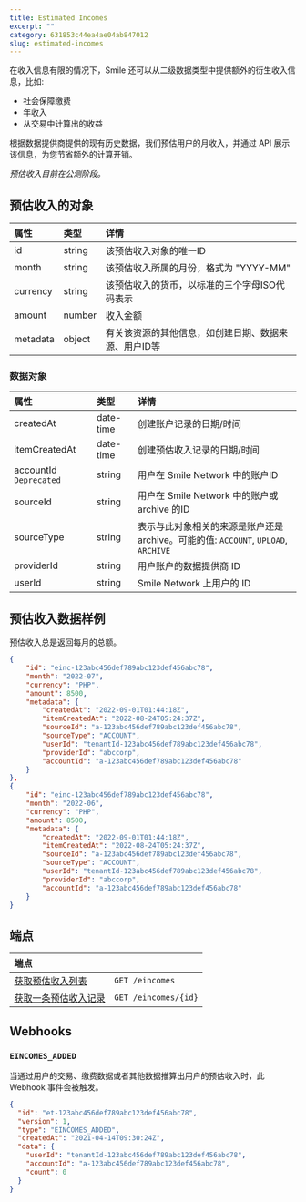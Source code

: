 ```yaml
---
title: Estimated Incomes
excerpt: ""  
category: 631853c44ea4ae04ab847012
slug: estimated-incomes
---
```


在收入信息有限的情况下，Smile 还可以从二级数据类型中提供额外的衍生收入信息，比如:

- 社会保障缴费
- 年收入
- 从交易中计算出的收益

根据数据提供商提供的现有历史数据，我们预估用户的月收入，并通过 API 展示该信息，为您节省额外的计算开销。

_预估收入目前在公测阶段。_

## 预估收入的对象

| 属性  | 类型     | 详情                          |
| :--------- |:-------|:----------------------------|
| id         | string | 该预估收入对象的唯一ID                |
| month      | string | 该预估收入所属的月份，格式为 "YYYY-MM"    |
| currency   | string | 该预估收入的货币，以标准的三个字母ISO代码表示    |
| amount | number | 收入金额                        |
| metadata   | object | 有关该资源的其他信息，如创建日期、数据来源、用户ID等 |

### 数据对象

| 属性  | 类型     | 详情                                                            |
| :--------- | :----- |:--------------------------------------------------------------|
| createdAt | date-time | 创建账户记录的日期/时间                                                  |
| itemCreatedAt | date-time | 创建预估收入记录的日期/时间                                                |
| accountId `Deprecated` | string | 用户在 Smile Network 中的账户ID                                      |
| sourceId | string | 用户在 Smile Network 中的账户或 archive 的ID                           |
| sourceType | string | 表示与此对象相关的来源是账户还是 archive。可能的值: `ACCOUNT`, `UPLOAD`, `ARCHIVE` |
| providerId | string | 用户账户的数据提供商 ID                                                 |
| userId | string | Smile Network 上用户的 ID                                         |

## 预估收入数据样例

预估收入总是返回每月的总额。

```json
{  
    "id": "einc-123abc456def789abc123def456abc78",  
    "month": "2022-07",  
    "currency": "PHP",  
    "amount": 8500,  
    "metadata": {  
        "createdAt": "2022-09-01T01:44:18Z",
        "itemCreatedAt": "2022-08-24T05:24:37Z",
        "sourceId": "a-123abc456def789abc123def456abc78",  
        "sourceType": "ACCOUNT",  
        "userId": "tenantId-123abc456def789abc123def456abc78",  
        "providerId": "abccorp",  
        "accountId": "a-123abc456def789abc123def456abc78"  
    }  
}, 
{  
    "id": "einc-123abc456def789abc123def456abc78",  
    "month": "2022-06",  
    "currency": "PHP",  
    "amount": 8500,  
    "metadata": {  
        "createdAt": "2022-09-01T01:44:18Z",  
        "itemCreatedAt": "2022-08-24T05:24:37Z",
        "sourceId": "a-123abc456def789abc123def456abc78",  
        "sourceType": "ACCOUNT",  
        "userId": "tenantId-123abc456def789abc123def456abc78",  
        "providerId": "abccorp",  
        "accountId": "a-123abc456def789abc123def456abc78"  
    }  
}
```



## 端点

| 端点                                    |                      |
|:--------------------------------------| :------------------- |
| [获取预估收入列表](/reference/list-eincomes)  | `GET /eincomes`      |
| [获取一条预估收入记录](/reference/get-eincomes) | `GET /eincomes/{id}` |

## Webhooks

### `EINCOMES_ADDED`

当通过用户的交易、缴费数据或者其他数据推算出用户的预估收入时，此 Webhook 事件会被触发。

```json
{
  "id": "et-123abc456def789abc123def456abc78",
  "version": 1,
  "type": "EINCOMES_ADDED",
  "createdAt": "2021-04-14T09:30:24Z",
  "data": {
    "userId": "tenantId-123abc456def789abc123def456abc78",
    "accountId": "a-123abc456def789abc123def456abc78",
    "count": 0
  }
}
```
